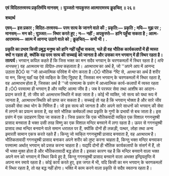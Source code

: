 **एवं विदिततत्त्वस्य प्रकृतिर्मयि मानसम् ।** **युञ्जतो नापकुरुत आत्मारामस्य कॢहचित् ॥ २६॥** 

**शब्दार्थ** 

**एवम्—** **इस प्रकार** **; विदित-तत्त्वस्य—** **परम सत्य के जानने वाले की** **; प्रकृति:—** **प्रकृति** **; मयि—** **मुझ पर** **; मानसम्—** **मन को** **; युञ्जत:—** **स्थिर करते हुए** **; न—** **नहीं** **; अपकुरुते—** **हानि पहुँचा सकता है** **; आत्म-आरामस्य—** **आत्म में आनन्द** **उठाने वाले को** **; कॢहचित्—** **कभी भी।** **.** 

**प्रकृति का प्रभाव किसी प्रबुद्ध मनुष्य को हानि नहीं पहुँचा सकता, भले ही वह** **भौतिक कार्यकलापों में ही व्यस्त क्यों न रहता हो, क्योंकि वह परम सत्य की सच्चाई** **को जानता है और उसका मन भगवान् में ही स्थिर रहता है।** **तात्पर्य :** भगवान् कपिल कहते हैं कि जिस भक्त का मन सदैव भगवान् के चरणकमलों में स्थिर रहता है ( *मयि मानसम्* ) वह *आत्मराम* या *विदित-तत्त्व* कहलाता है। *आत्माराम* का अर्थ है, जो ''अपने आप में आनन्द उठाता हैÓÓ या ''जो आध्यात्मिक परिवेश में भोग करता है।ÓÓ भौतिक ²ष्टि से, *आत्मा* का अर्थ है शरीर या मन, किन्तु यहाँ यह ऐसे व्यकि्त के लिए निॢदष्ट है, जिसका मन भगवान् के चरणकमलों में स्थिर रहता है, वह *आत्माराम* होता है, जिसका अर्थ है ''जो परमात्मा के प्रसंग में आध्यात्मिक कार्य-कलापों में व्यस्त रहता है।ÓÓ परमात्मा ही भगवान् है और व्यष्टि आत्मा जीव है। जब वे परस्पर सेवा तथा आशीष का आदान-प्रदान करते हैं, तो जीव को *आत्माराम* स्थिति में कहा जाता है। कोई भी व्यक्ति, जो सत्य को यथा रूप में जानता है, *आत्माराम* स्थिति को प्राप्त कर सकता है। सच्चाई तो यह है कि भगवान् भोक्ता है और सारे जीव उसकी सेवा तथा भोग के निमित्त हैं। जो इस सत्य को जानता है और अपने सारे साधनों को भगवान् की सेवा में लगाने का प्रयत्न करता है, वह सारे भौतिक कर्मफलों तथा प्रकृति के गुणों के प्रभावों से बच जाता है। इस प्रसंग में एक उदाहरण दिया जा सकता है। जिस प्रकार कि एक भौतिकवादी व्यकि्त एक विशाल गगनचुश्बी प्रासाद बनवाता है भक्त उसी तरह विष्णु का एक विशाल मन्दिर बनवाने में लगा रहता है। ऊपर से गगनचुश्बी प्रासाद तथा मन्दिर बनवाने वाले समान धरातल पर हैं, क्योंकि दोनों ही लकड़ी, पत्थर, लोहा तथा अन्य इमारती सामान एकत्र करते रहते हैं। किन्तु जो व्यकि्त गगनचुश्बी प्रासाद बनवाता है, वह *आत्माराम* है। भौतिकतावादी गगनचुश्बी प्रासाद बनाकर अपने शरीर को तुष्ट करना चाहता है, किन्तु भक्त मन्दिर बनवाकर परमात्मा अर्थात् भगवान् को प्रसन्न करना चाहता है। यद्यपि दोनों ही भौतिक कार्यकलापों के संसर्ग में हैं, तो भी भक्त मुक्त होता है और भौतिकतावादी बद्ध होता है। इसका कारण यह है कि मन्दिर बनवाने वाला भक्त अपने मन को भगवान् में स्थिर किये हुए है, किन्तु गगनचुश्बी प्रासाद बनवाने वाला अभक्त इन्द्रियतृप्ति में अपना मन रमाये रहता है। कोई कार्य करते हुए, इस जगत में भी, यदि किसी का मन भगवान् के चरणकमलों में स्थिर रहता है, तो वह बद्ध नहीं होगा। भक्ति में काम करने वाला प्रकृति से सदैव स्वतन्त्र रहता है।  